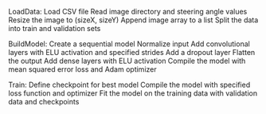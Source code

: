 LoadData:
    Load CSV file
    Read image directory and steering angle values
    Resize the image to (sizeX, sizeY)
    Append image array to a list
    Split the data into train and validation sets

BuildModel:
    Create a sequential model
    Normalize input
    Add convolutional layers with ELU activation and specified strides
    Add a dropout layer
    Flatten the output
    Add dense layers with ELU activation
    Compile the model with mean squared error loss and Adam optimizer

Train:
    Define checkpoint for best model
    Compile the model with specified loss function and optimizer
    Fit the model on the training data with validation data and checkpoints